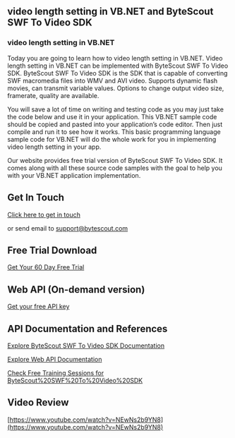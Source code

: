 ## video length setting in VB.NET and ByteScout SWF To Video SDK

### video length setting in VB.NET

Today you are going to learn how to video length setting in VB.NET. Video length setting in VB.NET can be implemented with ByteScout SWF To Video SDK. ByteScout SWF To Video SDK is the SDK that is capable of converting SWF macromedia files into WMV and AVI video. Supports dynamic flash movies, can transmit variable values. Options to change output video size, framerate, quality are available.

You will save a lot of time on writing and testing code as you may just take the code below and use it in your application. This VB.NET sample code should be copied and pasted into your application’s code editor. Then just compile and run it to see how it works. This basic programming language sample code for VB.NET will do the whole work for you in implementing video length setting in your app.

Our website provides free trial version of ByteScout SWF To Video SDK. It comes along with all these source code samples with the goal to help you with your VB.NET application implementation.

## Get In Touch

[Click here to get in touch](https://bytescout.zendesk.com/hc/en-us/requests/new?subject=ByteScout%20SWF%20To%20Video%20SDK%20Question)

or send email to [support@bytescout.com](mailto:support@bytescout.com?subject=ByteScout%20SWF%20To%20Video%20SDK%20Question) 

## Free Trial Download

[Get Your 60 Day Free Trial](https://bytescout.com/download/web-installer?utm_source=github-readme)

## Web API (On-demand version)

[Get your free API key](https://pdf.co/documentation/api?utm_source=github-readme)

## API Documentation and References

[Explore ByteScout SWF To Video SDK Documentation](https://bytescout.com/documentation/index.html?utm_source=github-readme)

[Explore Web API Documentation](https://pdf.co/documentation/api?utm_source=github-readme)

[Check Free Training Sessions for ByteScout%20SWF%20To%20Video%20SDK](https://academy.bytescout.com/)

## Video Review

[https://www.youtube.com/watch?v=NEwNs2b9YN8](https://www.youtube.com/watch?v=NEwNs2b9YN8)